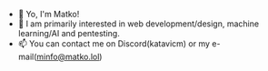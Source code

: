 - 👋 Yo, I'm Matko!
- 👀 I am primarily interested in web development/design, machine learning/AI and pentesting.
- 📫 You can contact me on Discord(katavicm) or my e-mail(minfo@matko.lol)

